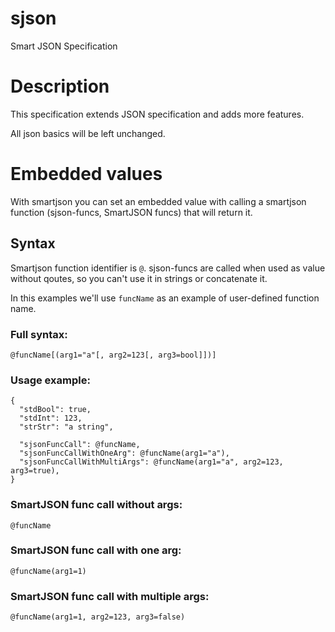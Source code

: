 # sjson
Smart JSON Specification

# Description
This specification extends JSON specification and adds more features.

All json basics will be left unchanged.

# Embedded values
With smartjson you can set an embedded value with calling
a smartjson function (sjson-funcs, SmartJSON funcs) that will return it.

## Syntax
Smartjson function identifier is `@`. sjson-funcs are called when used as value without qoutes,
so you can't use it in strings or concatenate it.

In this examples we'll use `funcName` as an example of user-defined function name.

### Full syntax:
```
@funcName[(arg1="a"[, arg2=123[, arg3=bool]])]
```

### Usage example:
```
{
  "stdBool": true,
  "stdInt": 123,
  "strStr": "a string",
  
  "sjsonFuncCall": @funcName,
  "sjsonFuncCallWithOneArg": @funcName(arg1="a"),
  "sjsonFuncCallWithMultiArgs": @funcName(arg1="a", arg2=123, arg3=true),
}
```

### SmartJSON func call without args:
```
@funcName
```

### SmartJSON func call with one arg:
```
@funcName(arg1=1)
```

### SmartJSON func call with multiple args:
```
@funcName(arg1=1, arg2=123, arg3=false)
```

